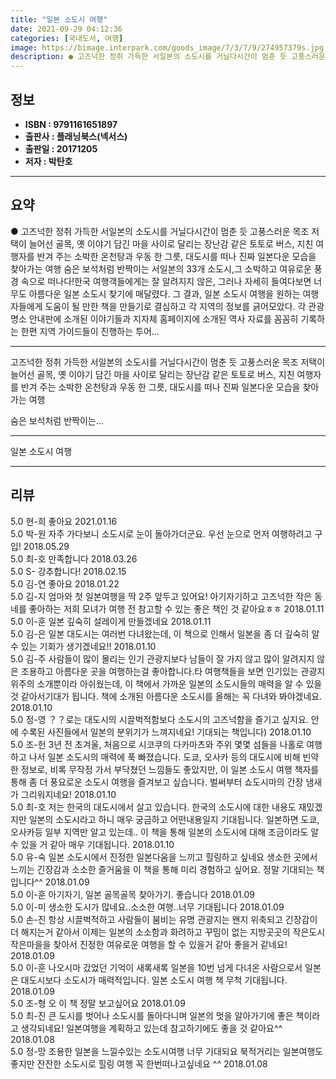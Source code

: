 ```yaml
---
title: "일본 소도시 여행"
date: 2021-09-29 04:12:36
categories: [국내도서, 여행]
image: https://bimage.interpark.com/goods_image/7/3/7/9/274957379s.jpg
description: ● 고즈넉한 정취 가득한 서일본의 소도시를 거닐다시간이 멈춘 듯 고풍스러운 목조 저택이 늘어선 골목, 옛 이야기 담긴 마을 사이로 달리는 장난감 같은 토토로 버스, 지친 여행자를 반겨 주는 소박한 온천탕과 우동 한 그릇, 대도시를 떠나 진짜 일본다운 모습을 찾아가는 여행 숨은 보석처럼
---
```


## **정보**

- **ISBN : 9791161651897**
- **출판사 : 플래닝북스(넥서스)**
- **출판일 : 20171205**
- **저자 : 박탄호**

------



## **요약**

●  고즈넉한 정취 가득한 서일본의 소도시를 거닐다시간이 멈춘 듯 고풍스러운 목조 저택이 늘어선 골목, 옛 이야기 담긴 마을 사이로 달리는 장난감 같은 토토로 버스, 지친 여행자를 반겨 주는 소박한 온천탕과 우동 한 그릇, 대도시를 떠나 진짜 일본다운 모습을 찾아가는 여행 숨은 보석처럼 반짝이는 서일본의 33개 소도시,그 소박하고 여유로운 풍경 속으로 떠나다!한국 여행객들에게는 잘 알려지지 않은, 그러나 자세히 들여다보면 너무도 아름다운 일본 소도시 찾기에 매달렸다. 그 결과, 일본 소도시 여행을 원하는 여행자들에게 도움이 될 만한 책을 만들기로 결심하고 각 지역의 정보를 긁어모았다. 각 관광 명소 안내판에 소개된 이야기들과 지자체 홈페이지에 소개된 역사 자료를 꼼꼼히 기록하는 한편 지역 가이드들이 진행하는 투어...

------

고즈넉한 정취 가득한 서일본의 소도시를 거닐다시간이 멈춘 듯 고풍스러운 목조 저택이 늘어선 골목,
옛 이야기 담긴 마을 사이로 달리는 장난감 같은 토토로 버스, 
지친 여행자를 반겨 주는 소박한 온천탕과 우동 한 그릇, 
대도시를 떠나 진짜 일본다운 모습을 찾아가는 여행 

숨은 보석처럼 반짝이는... 

------


일본 소도시 여행 

------


## **리뷰** 

5.0 현-희 좋아요 2021.01.16 <br/>5.0 박-원 자주 가다보니 소도시로 눈이 돌아가더군요. 우선 눈으로 먼저 여행하려고 구입! 2018.05.29 <br/>5.0 최-호 만족합니다 2018.03.26 <br/>5.0 S- 강추합니다! 2018.02.15 <br/>5.0 김-연 좋아요 2018.01.22 <br/>5.0 김-지 엄마와 첫  일본여행을 딱 2주 앞두고 있어요! 아기자기하고 고즈넉한 작은 동네를 좋아하는 저희 모녀가 여행 전 참고할 수 있는 좋은 책인 것 같아요ㅎㅎ 2018.01.11 <br/>5.0 이-훈 일본 깊숙히 설레이게 만들겠네요 2018.01.11 <br/>5.0 김-은 일본 대도시는 여러번 다녀왔는데, 이 책으로 인해서 일본을 좀 더 깊숙히 알 수 있는 기회가 생기겠네요!! 2018.01.10 <br/>5.0 김-주 사람들이 많이 몰리는 인기 관광지보다 남들이 잘 가지 않고 많이 알려지지 않은 조용하고 아름다운 곳을 여행하는걸 좋아합니다.타 여행책들을 보면 인기있는 관광지 위주의 소개뿐이라 아쉬웠는데, 이 책에서 가까운 일본의 소도시들의 매력을 알 수 있을 것 같아서기대가 됩니다. 책에 소개된 아름다운 소도시를 올해는 꼭 다녀와 봐야겠네요. 2018.01.10 <br/>5.0 정-영 ？？로는 대도시의 시끌벅적함보다 소도시의 고즈넉함을 즐기고 싶지요. 안에 수록된 사진들에서 일본의 분위기가 느껴지네요! 기대되는 책입니다) 2018.01.10 <br/>5.0 조-헌  3년 전 초겨울, 처음으로 시코쿠의 다카마츠와 주위 몇몇 섬들을 나홀로 여행하고 나서 일본 소도시의 매력에 푹 빠졌습니다. 도쿄, 오사카 등의 대도시에 비해 빈약한 정보로, 비록 무작정 가서 부닥쳤던 느낌들도 좋았지만, 이 일본 소도시 여행 책자를 통해 좀 더 풍요로운 소도시 여행을 즐겨보고 싶습니다. 벌써부터 쇼도시마의 간장 냄새가 그리워지네요! 2018.01.10 <br/>5.0 최-호 저는 한국의 대도시에서 살고 있습니다. 한국의 소도시에 대한 내용도 재밌겠지만 일본의 소도시라고 하니 매우 궁금하고 어떤내용일지 기대됩니다. 일본하면 도쿄, 오사카등 일부 지역만 알고 있는데.. 이 책을 통해 일본의 소도시에 대해 조금이라도 알 수 있을 거 같아 매우 기대됩니다. 2018.01.10 <br/>5.0 유-숙 일본 소도시에서 진정한 일본다움을 느끼고 힐링하고 싶네요 생소한 곳에서 느끼는 긴장감과 소소한 즐거움을 이 책을 통해 미리 경험하고 싶어요. 정말 기대되는 책입니다^^ 2018.01.09 <br/>5.0 이-훈 아기자기, 일본 골목골목 찾아가기. 좋습니다 2018.01.09 <br/>5.0 이-미 생소한 도시가 많네요..소소한 여행..너무 기대됩니다 2018.01.09 <br/>5.0 손-진 항상 시끌벅적하고 사람들이 붐비는 유명 관광지는 왠지 위축되고 긴장감이 더 해지는거 같아서
이제는 일본의 소소함과 화려하고 꾸밈이 없는 지방곳곳의 작은도시 작은마을을 찾아서 진정한 여유로운 여행을 할 수 있을거 같아 좋을거 같네요! 2018.01.09 <br/>5.0 이-훈 나오시마 갔었던 기억이 새록새록 일본을 10번 넘게 다녀온 사람으로서 일본은 대도시보다 소도시가 매력적입니다. 일본 소도시 여행 책 무척 기대됩니다. 2018.01.09 <br/>5.0 조-형 오 이 책 정말 보고싶어요 2018.01.09 <br/>5.0 최-진 큰 도시를 벗어나 소도시를 돌아다니며 일본의 멋을 알아가기에 좋은 책이라고 생각되네요!  일본여행을 계획하고 있는데 참고하기에도 좋을 것 같아요^^ 2018.01.08 <br/>5.0 정-망 조용한 일본을 느낄수있는 소도시여행 너무 기대되요  북적거리는 일본여행도 좋지만 잔잔한 소도시로 힐링 여행 꼭 한번떠나고싶네요 ^^ 2018.01.08 <br/>